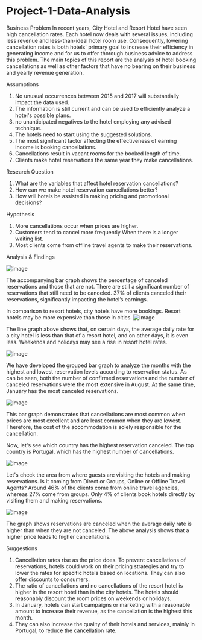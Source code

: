 # Project-1-Data-Analysis

Business Problem
In recent years, City Hotel and Resort Hotel have seen high cancellation rates. Each hotel now deals with several issues, including less revenue and less-than-ideal hotel room use. Consequently, lowering cancellation rates is both hotels' primary goal to increase their efficiency in generating income and for us to offer thorough business advice to address this problem.
The main topics of this report are the analysis of hotel booking cancellations as well as other factors that have no bearing on their business and yearly revenue generation.

Assumptions
1. No unusual occurrences between 2015 and 2017 will substantially impact the data used.
2. The information is still current and can be used to efficiently analyze a hotel's possible plans.
3. no unanticipated negatives to the hotel employing any advised technique.
4. The hotels need to start using the suggested solutions.
5. The most significant factor affecting the effectiveness of earning income is booking cancellations.
6. Cancellations result in vacant rooms for the booked length of time.
7. Clients make hotel reservations the same year they make cancellations.

Research Question
1. What are the variables that affect hotel reservation cancellations?
2. How can we make hotel reservation cancellations better?
3. How will hotels be assisted in making pricing and promotional decisions?


Hypothesis
1. More cancellations occur when prices are higher.
2. Customers tend to cancel more frequently When there is a longer waiting list.
3. Most clients come from offline travel agents to make their reservations.


Analysis & Findings

![image](https://github.com/yashashwiwahie30/Project-1-Data-Analysis/assets/103446037/b8b7b069-89a0-4f07-b5e7-89df126a3ae8)


The accompanying bar graph shows the percentage of canceled reservations and those that are not. There are still a significant number of reservations that still need to be canceled. 37% of clients canceled their reservations, significantly impacting the hotel’s earnings.


In comparison to resort hotels, city hotels have more bookings. Resort hotels may be more expensive than those in cities.
![image](https://github.com/yashashwiwahie30/Project-1-Data-Analysis/assets/103446037/38ef2a12-9833-414b-9d2d-284c9ba0d3ce)

 

The line graph above shows that, on certain days, the average daily rate for a city hotel is less than that of a resort hotel, and on other days, it is even less. Weekends and holidays may see a rise in resort hotel rates.

 
![image](https://github.com/yashashwiwahie30/Project-1-Data-Analysis/assets/103446037/76be8b79-6f8b-4386-be23-10f2b3d53db6)


We have developed the grouped bar graph to analyze the months with the highest and lowest reservation levels according to reservation status. As can be seen, both the number of confirmed reservations and the number of canceled reservations were the most extensive in August. At the same time, January has the most canceled reservations.
 
![image](https://github.com/yashashwiwahie30/Project-1-Data-Analysis/assets/103446037/a3225448-7dee-4a23-a422-1181f84108ec)


This bar graph demonstrates that cancellations are most common when prices are most excellent and are least common when they are lowest. Therefore, the cost of the accommodation is solely responsible for the cancellation.

Now, let's see which country has the highest reservation canceled. The top country is Portugal, which has the highest number of cancellations.
 
![image](https://github.com/yashashwiwahie30/Project-1-Data-Analysis/assets/103446037/d70a9957-bb9d-472c-bd25-723d6710d8b0)


Let's check the area from where guests are visiting the hotels and making reservations.
Is it coming from Direct or Groups, Online or Offline Travel Agents? Around 46% of the clients come from online travel agencies, whereas 27% come from groups. Only 4% of clients book hotels directly by visiting them and making reservations.

![image](https://github.com/yashashwiwahie30/Project-1-Data-Analysis/assets/103446037/568a659b-44ea-4b4b-b6b2-241d74b9f079)

 
The graph shows reservations are canceled when the average daily rate is higher than when they are not canceled. The above analysis shows that a higher price leads to higher cancellations.

Suggestions

1.	Cancellation rates rise as the price does. To prevent cancellations of reservations, hotels could work on their pricing strategies and try to lower the rates for specific hotels based on locations. They can also offer discounts to consumers.
2.	The ratio of cancellations and no cancellations of the resort hotel is higher in the resort hotel than in the city hotels. The hotels should reasonably discount the room prices on weekends or holidays.
3.	In January, hotels can start campaigns or marketing with a reasonable amount to increase their revenue, as the cancellation is the highest this month.
4.	They can also increase the quality of their hotels and services, mainly in Portugal, to reduce the cancellation rate.


